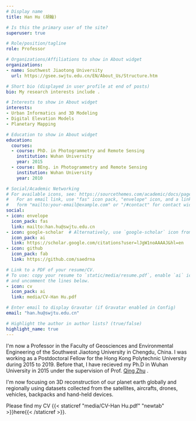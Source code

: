 ```yaml
---
# Display name
title: Han Hu (胡翰)

# Is this the primary user of the site?
superuser: true

# Role/position/tagline
role: Professor

# Organizations/Affiliations to show in About widget
organizations:
- name: Southwest Jiaotong University
  url: https://gsee.swjtu.edu.cn/EN/About_Us/Structure.htm

# Short bio (displayed in user profile at end of posts)
bio: My research interests include .

# Interests to show in About widget
interests:
- Urban Informatics and 3D Modeling
- Digital Elevation Models
- Planetary Mapping

# Education to show in About widget
education:
  courses:
  - course: PhD. in Photogrammetry and Remote Sensing
    institution: Wuhan University
    year: 2015
  - course: BEng. in Photogrammetry and Remote Sensing
    institution: Wuhan University
    year: 2010

# Social/Academic Networking
# For available icons, see: https://sourcethemes.com/academic/docs/page-builder/#icons
#   For an email link, use "fas" icon pack, "envelope" icon, and a link in the
#   form "mailto:your-email@example.com" or "/#contact" for contact widget.
social:
- icon: envelope
  icon_pack: fas
  link: mailto:han.hu@swjtu.edu.cn
- icon: google-scholar  # Alternatively, use `google-scholar` icon from `ai` icon pack
  icon_pack: ai
  link: https://scholar.google.com/citations?user=lJgW1noAAAAJ&hl=en
- icon: github
  icon_pack: fab
  link: https://github.com/saedrna

# Link to a PDF of your resume/CV.
# To use: copy your resume to `static/media/resume.pdf`, enable `ai` icons in `params.toml`, 
# and uncomment the lines below.
- icon: cv
  icon_pack: ai
  link: media/CV-Han Hu.pdf

# Enter email to display Gravatar (if Gravatar enabled in Config)
email: "han.hu@swjtu.edu.cn"

# Highlight the author in author lists? (true/false)
highlight_name: true
---
```


I'm now a Professor in the Faculty of Geosciences and Environmental Engineering of the Southwest Jiaotong University in Chengdu, China. I was working as a Postdoctoral Fellow for the Hong Kong Polytechnic University during 2015 to 2019. Before that, I have recieved my Ph.D in Wuhan University in 2015 under the supervision of Prof. [Qing Zhu](https://vrlab.org.cn/~zhuq/) .

I'm now focusing on 3D reconstruction of our planet earth globally and regionally using datasets collected from the satellites, aircrafts, drones, vehicles, backpacks and hand-held devices.

Please find my CV {{< staticref "media/CV-Han Hu.pdf" "newtab" >}}here{{< /staticref >}}.
